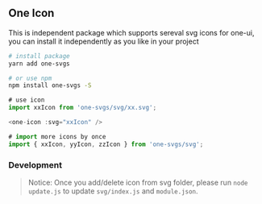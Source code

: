 ## One Icon
This is independent package which supports sereval svg icons for one-ui, you can install it independently as you like in your project
```bash
# install package
yarn add one-svgs

# or use npm
npm install one-svgs -S
```

```js
# use icon
import xxIcon from 'one-svgs/svg/xx.svg';

<one-icon :svg="xxIcon" />

# import more icons by once
import { xxIcon, yyIcon, zzIcon } from 'one-svgs/svg';

```

### Development
>Notice: Once you add/delete icon from svg folder, please run `node update.js` to update `svg/index.js` and `module.json`.
